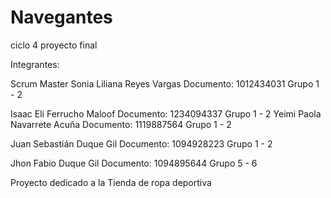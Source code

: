 # Navegantes
ciclo 4 proyecto final

Integrantes:

Scrum Master
Sonia Liliana Reyes Vargas
Documento: 1012434031
Grupo 1 - 2

Isaac Eli Ferrucho Maloof
Documento: 1234094337
Grupo 1 - 2
Yeimi Paola Navarrete Acuña
Documento: 1119887564
Grupo 1 - 2

Juan Sebastián Duque Gil
Documento:  1094928223
Grupo 1 - 2

Jhon Fabio Duque Gil
Documento: 1094895644
Grupo 5 - 6


Proyecto dedicado a la Tienda de ropa deportiva
